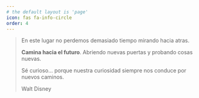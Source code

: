 ```yaml
---
# the default layout is 'page'
icon: fas fa-info-circle
order: 4
---
```


 
> En este lugar no perdemos demasiado tiempo mirando hacia atras.
> 
> **Camina hacia el futuro**. Abriendo nuevas puertas y probando cosas nuevas.
>
> Sé curioso... porque nuestra curiosidad siempre nos conduce por nuevos caminos.
>    
> Walt Disney
